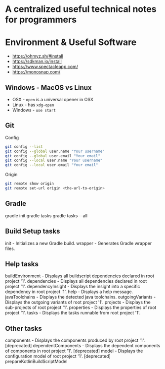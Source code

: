# A centralized useful technical notes for programmers

# Environment & Useful Software
- https://ohmyz.sh/#install
- https://sdkman.io/install
- https://www.spectacleapp.com/
- https://monosnap.com/

## Windows - MacOS vs Linux
- OSX - `open` is a universal opener in OSX
- Linux - has `xdg-open`
- Windows - `use start`

## Git
Config
```bash
git config --list
git config --global user.name "Your username"
git config --global user.email "Your email"
git config --local user.name "Your username"
git config --local user.email "Your email"
```

Origin
```bash
git remote show origin
git remote set-url origin <the-url-to-origin>

```

## Gradle
gradle init
gradle tasks
gradle tasks --all

Build Setup tasks
-----------------
init - Initializes a new Gradle build.
wrapper - Generates Gradle wrapper files.

Help tasks
----------
buildEnvironment - Displays all buildscript dependencies declared in root project '1'.
dependencies - Displays all dependencies declared in root project '1'.
dependencyInsight - Displays the insight into a specific dependency in root project '1'.
help - Displays a help message.
javaToolchains - Displays the detected java toolchains.
outgoingVariants - Displays the outgoing variants of root project '1'.
projects - Displays the sub-projects of root project '1'.
properties - Displays the properties of root project '1'.
tasks - Displays the tasks runnable from root project '1'.

Other tasks
-----------
components - Displays the components produced by root project '1'. [deprecated]
dependentComponents - Displays the dependent components of components in root project '1'. [deprecated]
model - Displays the configuration model of root project '1'. [deprecated]
prepareKotlinBuildScriptModel





